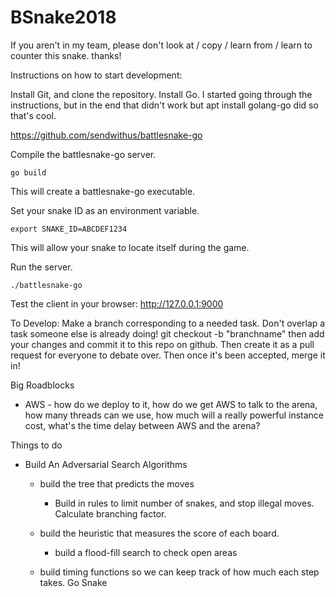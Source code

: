 # BSnake2018
If you aren't in my team, please don't look at / copy / learn from / learn to counter this snake. thanks!

Instructions on how to start development:

Install Git, and clone the repository.
Install Go. I started going through the instructions, but in the end that didn't work but apt install golang-go did so that's cool.

https://github.com/sendwithus/battlesnake-go


Compile the battlesnake-go server.

    go build

This will create a battlesnake-go executable.

Set your snake ID as an environment variable.

    export SNAKE_ID=ABCDEF1234

This will allow your snake to locate itself during the game.

Run the server.

    ./battlesnake-go

Test the client in your browser: http://127.0.0.1:9000


To Develop: Make a branch corresponding to a needed task. Don't overlap a task someone else is already doing!
git checkout -b "branchname"
then add your changes and commit it to this repo on github.
Then create it as a pull request for everyone to debate over.
Then once it's been accepted, merge it in!


Big Roadblocks
 - AWS - how do we deploy to it, how do we get AWS to talk to the arena, how many threads can we use, how much will a really powerful instance cost, what's the time delay between AWS and the arena?
 
 Things to do
 
  - Build An Adversarial Search Algorithms
      - build the tree that predicts the moves
           - Build in rules to limit number of snakes, and stop illegal moves. Calculate branching factor.
        
      - build the heuristic that measures the score of each board.
           - build a flood-fill search to check open areas
           
       - build timing functions so we can keep track of how much each step takes.
Go Snake
